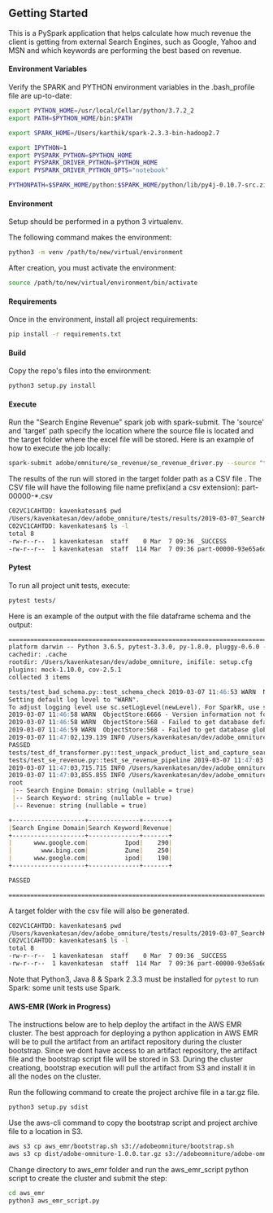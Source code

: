 ## Getting Started
This is a PySpark application that helps calculate how much revenue the client is getting from external Search Engines,
such as Google, Yahoo and MSN and which keywords are performing the best based on revenue.

#### Environment Variables
Verify the SPARK and PYTHON environment variables in the .bash_profile file are up-to-date:
```bash
export PYTHON_HOME=/usr/local/Cellar/python/3.7.2_2
export PATH=$PYTHON_HOME/bin:$PATH

export SPARK_HOME=/Users/karthik/spark-2.3.3-bin-hadoop2.7

export IPYTHON=1
export PYSPARK_PYTHON=$PYTHON_HOME
export PYSPARK_DRIVER_PYTHON=$PYTHON_HOME
export PYSPARK_DRIVER_PYTHON_OPTS="notebook"

PYTHONPATH=$SPARK_HOME/python:$SPARK_HOME/python/lib/py4j-0.10.7-src.zip
```

#### Environment
Setup should be performed in a python 3 virtualenv.

The following command makes the environment:
```bash
python3 -m venv /path/to/new/virtual/environment
```

After creation, you must activate the environment:
```bash
source /path/to/new/virtual/environment/bin/activate
```

#### Requirements
Once in the environment, install all project requirements:
```bash
pip install -r requirements.txt
```

#### Build
Copy the repo's files into the environment:
```bash
python3 setup.py install
```

#### Execute
Run the "Search Engine Revenue" spark job with spark-submit. The 'source' and 'target' path specify the location where the source file is located and the target folder where
the excel file will be stored.
Here is an example of how to execute the job locally:
```bash
spark-submit adobe/omniture/se_revenue/se_revenue_driver.py --source "tests/resources/data.sql" --target "tests/results/"
```
The results of the run will stored in the target folder path as a CSV file . The CSV file will have the following file name prefix(and a csv extension): part-00000-*.csv
```bash
C02VC1CAHTDD: kavenkatesan$ pwd
/Users/kavenkatesan/dev/adobe_omniture/tests/results/2019-03-07_SearchKeywordPerformance.tab
C02VC1CAHTDD: kavenkatesan$ ls -l
total 8
-rw-r--r--  1 kavenkatesan  staff    0 Mar  7 09:36 _SUCCESS
-rw-r--r--  1 kavenkatesan  staff  114 Mar  7 09:36 part-00000-93e65a6d-6eb3-4f1e-9e63-79420e50c688-c000.csv
```

#### Pytest

To run all project unit tests, execute:
```bash
pytest tests/
```
Here is an example of the output with the file dataframe schema and the output:
```markdown
==================================================================================================================== test session starts =====================================================================================================================
platform darwin -- Python 3.6.5, pytest-3.3.0, py-1.8.0, pluggy-0.6.0 -- /Users/kavenkatesan/dev/adobe_omniture/venv/bin/python
cachedir: .cache
rootdir: /Users/kavenkatesan/dev/adobe_omniture, inifile: setup.cfg
plugins: mock-1.10.0, cov-2.5.1
collected 3 items                                                                                                                                                                                                                                            

tests/test_bad_schema.py::test_schema_check 2019-03-07 11:46:53 WARN  NativeCodeLoader:62 - Unable to load native-hadoop library for your platform... using builtin-java classes where applicable
Setting default log level to "WARN".
To adjust logging level use sc.setLogLevel(newLevel). For SparkR, use setLogLevel(newLevel).
2019-03-07 11:46:58 WARN  ObjectStore:6666 - Version information not found in metastore. hive.metastore.schema.verification is not enabled so recording the schema version 1.2.0
2019-03-07 11:46:58 WARN  ObjectStore:568 - Failed to get database default, returning NoSuchObjectException
2019-03-07 11:46:59 WARN  ObjectStore:568 - Failed to get database global_temp, returning NoSuchObjectException
2019-03-07 11:47:02,139.139 INFO /Users/kavenkatesan/dev/adobe_omniture/tests/test_bad_schema.py test_bad_schema - test_schema_check: Corrupt Recoreds Received: 1
PASSED                                                                                                                                                                                                     [ 33%]
tests/test_df_transformer.py::test_unpack_product_list_and_capture_search_keyword PASSED                                                                                                                                                               [ 66%]
tests/test_se_revenue.py::test_se_revenue_pipeline 2019-03-07 11:47:03 WARN  CacheManager:66 - Asked to cache already cached data.
2019-03-07 11:47:03,715.715 INFO /Users/kavenkatesan/dev/adobe_omniture/adobe/omniture/se_revenue/se_revenue_driver.py se_revenue_driver - run_job: Corrupt Recoreds Received: 0
2019-03-07 11:47:03,855.855 INFO /Users/kavenkatesan/dev/adobe_omniture/adobe/omniture/se_revenue/se_revenue_driver.py se_revenue_driver - run_job: Records Processed: 21
root
 |-- Search Engine Domain: string (nullable = true)
 |-- Search Keyword: string (nullable = true)
 |-- Revenue: string (nullable = true)

+--------------------+--------------+-------+                                   
|Search Engine Domain|Search Keyword|Revenue|
+--------------------+--------------+-------+
|      www.google.com|          Ipod|    290|
|        www.bing.com|          Zune|    250|
|      www.google.com|          ipod|    190|
+--------------------+--------------+-------+

PASSED                                                                                                                                                                                              [100%]

================================================================================================================= 3 passed in 20.59 seconds ==================================================================================================================
```
A target folder with the csv file will also be generated.
```bash
C02VC1CAHTDD: kavenkatesan$ pwd
/Users/kavenkatesan/dev/adobe_omniture/tests/results/2019-03-07_SearchKeywordPerformance.tab
C02VC1CAHTDD: kavenkatesan$ ls -l
total 8
-rw-r--r--  1 kavenkatesan  staff    0 Mar  7 09:36 _SUCCESS
-rw-r--r--  1 kavenkatesan  staff  114 Mar  7 09:36 part-00000-93e65a6d-6eb3-4f1e-9e63-79420e50c688-c000.csv
```

Note that Python3, Java 8 & Spark 2.3.3 must be installed for `pytest` to run Spark: some unit tests use Spark.



#### AWS-EMR (Work in Progress)
The instructions below are to help deploy the artifact in the AWS EMR cluster. The best approach for deploying a python
application in AWS EMR will be to pull the artifact from an artifact repository during the cluster bootstrap. Since we
dont have access to an artifact repository, the artifact file and the bootstrap script file will be stored in S3. During the
cluster creationg, bootstrap execution will pull the artifact from S3 and install it in all the nodes on the cluster.

Run the following command to create the project archive file in a tar.gz file.
```bash
python3 setup.py sdist
```
Use the aws-cli command to copy the bootstrap script and project archive file to a location in S3.
```bash
aws s3 cp aws_emr/bootstrap.sh s3://adobeomniture/bootstrap.sh
aws s3 cp dist/adobe-omniture-1.0.0.tar.gz s3://adobeomniture/adobe-omniture-1.0.0.tar.gz
```
Change directory to aws_emr folder and run the aws_emr_script python script to create the cluster and submit the step:
```bash
cd aws_emr
python3 aws_emr_script.py
```

